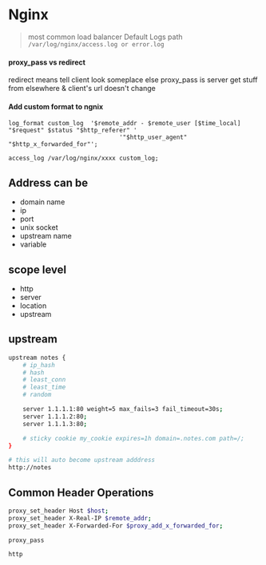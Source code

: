# Nginx
> most common load balancer
> Default Logs path `/var/log/nginx/access.log or error.log`

#### proxy_pass vs redirect
redirect means tell client look someplace else
proxy_pass is server get stuff from elsewhere & client's url doesn't change

#### Add custom format to ngnix
```
log_format custom_log  '$remote_addr - $remote_user [$time_local] "$request" $status "$http_referer" '
                               '"$http_user_agent" "$http_x_forwarded_for"';

access_log /var/log/nginx/xxxx custom_log;
```
## Address can be
- domain name
- ip
- port
- unix socket
- upstream name
- variable

## scope level
- http
- server
- location
- upstream

## upstream
```bash
upstream notes {
    # ip_hash
    # hash
    # least_conn
    # least_time
    # random

    server 1.1.1.1:80 weight=5 max_fails=3 fail_timeout=30s;
    server 1.1.1.2:80;
    server 1.1.1.3:80;

    # sticky cookie my_cookie expires=1h domain=.notes.com path=/;
}

# this will auto become upstream adddress
http://notes 
```

## Common Header Operations
```bash
proxy_set_header Host $host;
proxy_set_header X-Real-IP $remote_addr;
proxy_set_header X-Forwarded-For $proxy_add_x_forwarded_for;

proxy_pass 

http
```